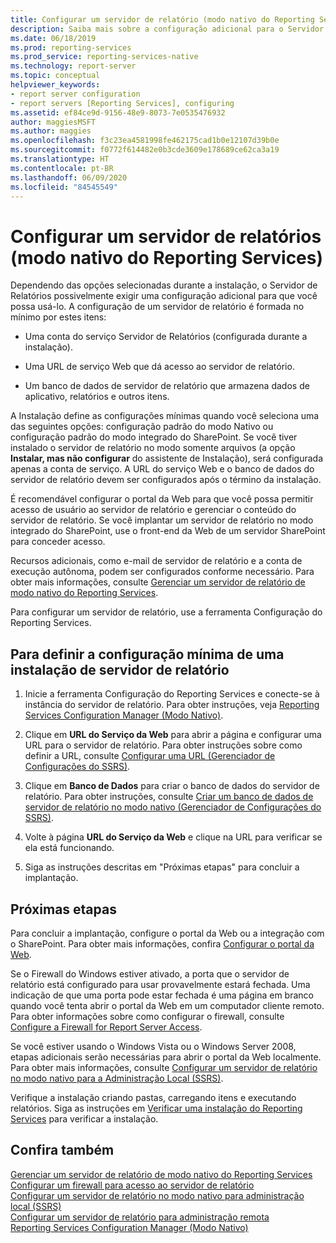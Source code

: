 ```yaml
---
title: Configurar um servidor de relatório (modo nativo do Reporting Services) | Microsoft Docs
description: Saiba mais sobre a configuração adicional para o Servidor de Relatório do SQL Server, que depende de opções que você escolheu durante a instalação.
ms.date: 06/18/2019
ms.prod: reporting-services
ms.prod_service: reporting-services-native
ms.technology: report-server
ms.topic: conceptual
helpviewer_keywords:
- report server configuration
- report servers [Reporting Services], configuring
ms.assetid: ef84ce9d-9156-48e9-8073-7e0535476932
author: maggiesMSFT
ms.author: maggies
ms.openlocfilehash: f3c23ea4581998fe462175cad1b0e12107d39b0e
ms.sourcegitcommit: f0772f614482e0b3cde3609e178689ce62ca3a19
ms.translationtype: HT
ms.contentlocale: pt-BR
ms.lasthandoff: 06/09/2020
ms.locfileid: "84545549"
---
```

# <a name="configure-a-report-server-reporting-services-native-mode"></a>Configurar um servidor de relatórios (modo nativo do Reporting Services)
  Dependendo das opções selecionadas durante a instalação, o Servidor de Relatórios possivelmente exigir uma configuração adicional para que você possa usá-lo. A configuração de um servidor de relatório é formada no mínimo por estes itens:  
  
-   Uma conta do serviço Servidor de Relatórios (configurada durante a instalação).  
  
-   Uma URL de serviço Web que dá acesso ao servidor de relatório.  
  
-   Um banco de dados de servidor de relatório que armazena dados de aplicativo, relatórios e outros itens.  
  
 A Instalação define as configurações mínimas quando você seleciona uma das seguintes opções: configuração padrão do modo Nativo ou configuração padrão do modo integrado do SharePoint. Se você tiver instalado o servidor de relatório no modo somente arquivos (a opção **Instalar, mas não configurar** do assistente de Instalação), será configurada apenas a conta de serviço. A URL do serviço Web e o banco de dados do servidor de relatório devem ser configurados após o término da instalação.  
  
É recomendável configurar o portal da Web para que você possa permitir acesso de usuário ao servidor de relatório e gerenciar o conteúdo do servidor de relatório. Se você implantar um servidor de relatório no modo integrado do SharePoint, use o front-end da Web de um servidor SharePoint para conceder acesso.  
  
 Recursos adicionais, como e-mail de servidor de relatório e a conta de execução autônoma, podem ser configurados conforme necessário. Para obter mais informações, consulte [Gerenciar um servidor de relatório de modo nativo do Reporting Services](../../reporting-services/report-server/manage-a-reporting-services-native-mode-report-server.md).  
  
 Para configurar um servidor de relatório, use a ferramenta Configuração do Reporting Services.  
  
## <a name="to-minimally-configure-a-report-server-installation"></a>Para definir a configuração mínima de uma instalação de servidor de relatório  
  
1.  Inicie a ferramenta Configuração do Reporting Services e conecte-se à instância do servidor de relatório. Para obter instruções, veja [Reporting Services Configuration Manager &#40;Modo Nativo&#41;](../../reporting-services/install-windows/reporting-services-configuration-manager-native-mode.md).  
  
2.  Clique em **URL do Serviço da Web** para abrir a página e configurar uma URL para o servidor de relatório. Para obter instruções sobre como definir a URL, consulte [Configurar uma URL &#40;Gerenciador de Configurações do SSRS&#41;](../../reporting-services/install-windows/configure-a-url-ssrs-configuration-manager.md).  
  
3.  Clique em **Banco de Dados** para criar o banco de dados do servidor de relatório. Para obter instruções, consulte [Criar um banco de dados de servidor de relatório no modo nativo &#40;Gerenciador de Configurações do SSRS&#41;](../../reporting-services/install-windows/ssrs-report-server-create-a-native-mode-report-server-database.md).  
  
4.  Volte à página **URL do Serviço da Web** e clique na URL para verificar se ela está funcionando.  
  
5.  Siga as instruções descritas em "Próximas etapas" para concluir a implantação.  
  
## <a name="next-steps"></a>Próximas etapas  
 Para concluir a implantação, configure o portal da Web ou a integração com o SharePoint. Para obter mais informações, confira [Configurar o portal da Web](../../reporting-services/report-server/configure-web-portal.md).  
  
 Se o Firewall do Windows estiver ativado, a porta que o servidor de relatório está configurado para usar provavelmente estará fechada. Uma indicação de que uma porta pode estar fechada é uma página em branco quando você tenta abrir o portal da Web em um computador cliente remoto. Para obter informações sobre como configurar o firewall, consulte [Configure a Firewall for Report Server Access](../../reporting-services/report-server/configure-a-firewall-for-report-server-access.md).  
  
 Se você estiver usando o Windows Vista ou o Windows Server 2008, etapas adicionais serão necessárias para abrir o portal da Web localmente. Para obter mais informações, consulte [Configurar um servidor de relatório no modo nativo para a Administração Local &#40;SSRS&#41;](../../reporting-services/report-server/configure-a-native-mode-report-server-for-local-administration-ssrs.md).  
  
 Verifique a instalação criando pastas, carregando itens e executando relatórios. Siga as instruções em [Verificar uma instalação do Reporting Services](../../reporting-services/install-windows/verify-a-reporting-services-installation.md) para verificar a instalação.  
  
## <a name="see-also"></a>Confira também  
 [Gerenciar um servidor de relatório de modo nativo do Reporting Services](../../reporting-services/report-server/manage-a-reporting-services-native-mode-report-server.md)   
 [Configurar um firewall para acesso ao servidor de relatório](../../reporting-services/report-server/configure-a-firewall-for-report-server-access.md)   
 [Configurar um servidor de relatório no modo nativo para administração local &#40;SSRS&#41;](../../reporting-services/report-server/configure-a-native-mode-report-server-for-local-administration-ssrs.md)   
 [Configurar um servidor de relatório para administração remota](../../reporting-services/report-server/configure-a-report-server-for-remote-administration.md)   
 [Reporting Services Configuration Manager &#40;Modo Nativo&#41;](../../reporting-services/install-windows/reporting-services-configuration-manager-native-mode.md)  
  
